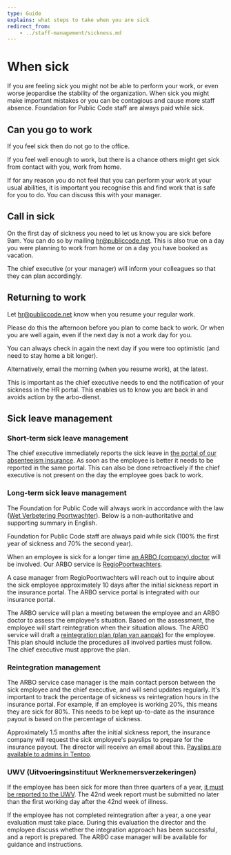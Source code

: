 ```yaml
---
type: Guide
explains: what steps to take when you are sick
redirect_from:
    - ../staff-management/sickness.md
---
```


# When sick

If you are feeling sick you might not be able to perform your work, or even worse jeopardise the stability of the organization.
When sick you might make important mistakes or you can be contagious and cause more staff absence.
Foundation for Public Code staff are always paid while sick.

## Can you go to work

If you feel sick then do not go to the office.

If you feel well enough to work, but there is a chance others might get sick from contact with you, work from home.

If for any reason you do not feel that you can perform your work at your usual abilities, it is important you recognise this and find work that is safe for you to do. You can discuss this with your manager.

## Call in sick

On the first day of sickness you need to let us know you are sick before 9am. You can do so by mailing <hr@publiccode.net>.
This is also true on a day you were planning to work from home or on a day you have booked as vacation.

The chief executive (or your manager) will inform your colleagues so that they can plan accordingly.

## Returning to work

Let <hr@publiccode.net> know when you resume your regular work.

Please do this the afternoon before you plan to come back to work. Or when you are well again, even if the next day is not a work day for you.

You can always check in again the next day if you were too optimistic (and need to stay home a bit longer).

Alternatively, email the morning (when you resume work), at the latest.

This is important as the chief executive needs to end the notification of your sickness in the HR portal.
This enables us to know you are back in and avoids action by the arbo-dienst.

## Sick leave management

### Short-term sick leave management

The chief executive immediately reports the sick leave in [the portal of our absenteeism insurance](https://mijnwerkgeversportaal.acumen.nl/index3.html).
As soon as the employee is better it needs to be reported in the same portal. This can also be done retroactively if the chief executive is not present on the day the employee goes back to work.

### Long-term sick leave management

The Foundation for Public Code will always work in accordance with the law ([Wet Verbetering Poortwachter](https://www.arboportaal.nl/onderwerpen/wet-verbetering-poortwachter)). Below is a non-authoritative and supporting summary in English.

Foundation for Public Code staff are always paid while sick (100% the first year of sickness and 70% the second year).

When an employee is sick for a longer time [an ARBO (company) doctor](https://www.arboned.nl/en/absence-support/company-doctor-as-specialist) will be involved. Our ARBO service is [RegioPoortwachters](https://www.regiopoortwachters.nl/). 

A case manager from RegioPoortwachters will reach out to inquire about the sick employee approximately 10 days after the initial sickness report in the insurance portal. The ARBO service portal is integrated with our insurance portal.

The ARBO service will plan a meeting between the employee and an ARBO doctor to assess the employee's situation. Based on the assessment, the employee will start reintegration when their situation allows. The ARBO service will draft a [reintegration plan (plan van aanpak)](https://business.gov.nl/regulation/working-conditions-employees/) for the employee. This plan should include the procedures all involved parties must follow. The chief executive must approve the plan.

### Reintegration management

The ARBO service case manager is the main contact person between the sick employee and the chief executive, and will send updates regularly. It's important to track the percentage of sickness vs reintegration hours in the insurance portal. For example, if an employee is working 20%, this means they are sick for 80%. This needs to be kept up-to-date as the insurance payout is based on the percentage of sickness.

Approximately 1.5 months after the initial sickness report, the insurance company will request the sick employee's payslips to prepare for the insurance payout. The director will receive an email about this. [Payslips are available to admins in Tentoo](https://about.publiccode.net/activities/tool-management/tentoo.html).

### UWV (Uitvoeringsinstituut Werknemersverzekeringen)

If the employee has been sick for more than three quarters of a year, [it must be reported to the UWV](https://www.uwv.nl/werkgevers/werknemer-is-ziek/loondoorbetaling/werknemer-is-langdurig-ziek/index.aspx). The 42nd week report must be submitted no later than the first working day after the 42nd week of illness.

If the employee has not completed reintegration after a year, a one year evaluation must take place. During this evaluation the director and the employee discuss whether the integration approach has been successful, and a report is prepared. The ARBO case manager will be available for guidance and instructions.
